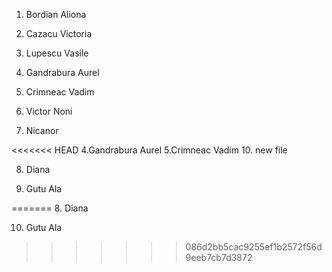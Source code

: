 
1. Bordian Aliona

2. Cazacu Victoria

3. Lupescu Vasile

4. Gandrabura Aurel

5. Crimneac Vadim


6. Victor Noni

7. Nicanor

<<<<<<< HEAD
4.Gandrabura Aurel
5.Crimneac Vadim
10. new file


8. Diana

10. Gutu Ala



=======
8. Diana

10. Gutu Ala
>>>>>>> 086d2bb5cac9255ef1b2572f56d9eeb7cb7d3872
